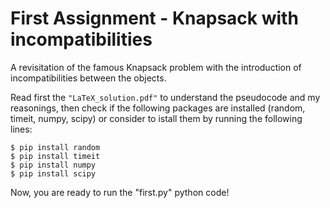 # First Assignment - Knapsack with incompatibilities
A revisitation of the famous Knapsack problem with the introduction of incompatibilities between the objects.

Read first the `"LaTeX_solution.pdf"` to understand the pseudocode and my reasonings, then check if the following packages are installed (random, timeit, numpy, scipy) or consider to istall them by running the following lines:
```
$ pip install random
$ pip install timeit
$ pip install numpy
$ pip install scipy
```
Now, you are ready to run the "first.py" python code!
